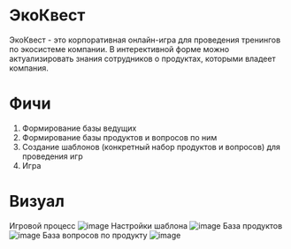 # ЭкоКвест
ЭкоКвест - это корпоративная онлайн-игра для проведения тренингов по экосистеме компании. В интерективной форме можно актуализировать знания сотрудников о продуктах, которыми владеет компания.

# Фичи
1) Формирование базы ведущих
2) Формирование базы продуктов и вопросов по ним
3) Создание шаблонов (конкретный набор продуктов и вопросов) для проведения игр
4) Игра

# Визуал
Игровой процесс
![image](https://user-images.githubusercontent.com/71593023/193603119-c13bdadc-eb85-45b3-b4a9-22d701778233.png)
Настройки шаблона
![image](https://user-images.githubusercontent.com/71593023/193603868-7aa6d619-9362-4dae-9357-e3683141b506.png)
База продуктов
![image](https://user-images.githubusercontent.com/71593023/193604222-30a4fed8-839d-4468-b914-3b305e14a980.png)
База вопросов по продукту
![image](https://user-images.githubusercontent.com/71593023/193604385-5d990c45-5fd0-4b9b-954c-7a5f73271d9f.png)
